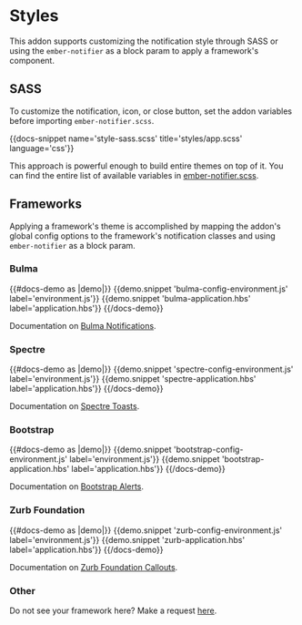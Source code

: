 # Styles

This addon supports customizing the notification style through SASS or 
using the `ember-notifier` as a block param to apply a framework's 
component.

## SASS

To customize the notification, icon, or close button, set the addon 
variables before importing `ember-notifier.scss`.

{{docs-snippet name='style-sass.scss' title='styles/app.scss' language='css'}}

This approach is powerful enough to build entire themes on top of it. 
You can find the entire list of available variables in 
[ember-notifier.scss](https://github.com/scottwernervt/ember-notifier/blob/master/app/styles/ember-notifier.scss). 

## Frameworks

Applying a framework's theme is accomplished by mapping the addon's 
global config options to the framework's notification classes and using 
`ember-notifier` as a block param.

### Bulma

{{#docs-demo as |demo|}}
  {{demo.snippet 'bulma-config-environment.js' label='environment.js'}}
  {{demo.snippet 'bulma-application.hbs' label='application.hbs'}}
{{/docs-demo}}

Documentation on [Bulma Notifications](https://bulma.io/documentation/elements/notification/).

### Spectre

{{#docs-demo as |demo|}}
  {{demo.snippet 'spectre-config-environment.js' label='environment.js'}}
  {{demo.snippet 'spectre-application.hbs' label='application.hbs'}}
{{/docs-demo}}

Documentation on [Spectre Toasts](https://picturepan2.github.io/spectre/components.html#toasts).

### Bootstrap

{{#docs-demo as |demo|}}
  {{demo.snippet 'bootstrap-config-environment.js' label='environment.js'}}
  {{demo.snippet 'bootstrap-application.hbs' label='application.hbs'}}
{{/docs-demo}}

Documentation on [Bootstrap Alerts](https://getbootstrap.com/docs/4.1/components/alerts/).

### Zurb Foundation 

{{#docs-demo as |demo|}}
  {{demo.snippet 'zurb-config-environment.js' label='environment.js'}}
  {{demo.snippet 'zurb-application.hbs' label='application.hbs'}}
{{/docs-demo}}

Documentation on [Zurb Foundation Callouts](https://foundation.zurb.com/sites/docs/callout.html).

### Other

Do not see your framework here? Make a request [here](https://github.com/scottwernervt/ember-notifier/issues).
